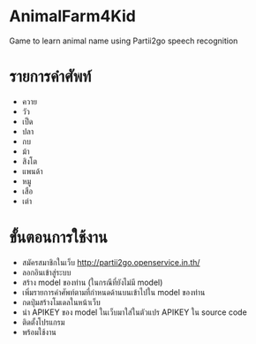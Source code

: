 # AnimalFarm4Kid
Game to learn animal name using Partii2go speech recognition

# รายการคำศัพท์
- ควาย
- วัว
- เป็ด
- ปลา
- กบ
- ม้า
- สิงโต
- แพนด้า
- หมู
- เสือ
- เต่า

# ขั้นตอนการใช้งาน
- สมัครสมาชิกในเว็บ http://partii2go.openservice.in.th/
- ลอกอินเข้าสู่ระบบ
- สร้าง model ของท่าน (ในกรณีที่ยังไม่มี model)
- เพิ่มรายการคำศัพท์ตามที่กำหนดด้านบนเข้าไปใน model ของท่าน
- กดปุ่มสร้างโมเดลในหน้าเว็บ
- นำ APIKEY ของ model ในเว็บมาใส่ในตัวแปร APIKEY ใน source code 
- ติดตั้งโปรแกรม
- พร้อมใช้งาน
